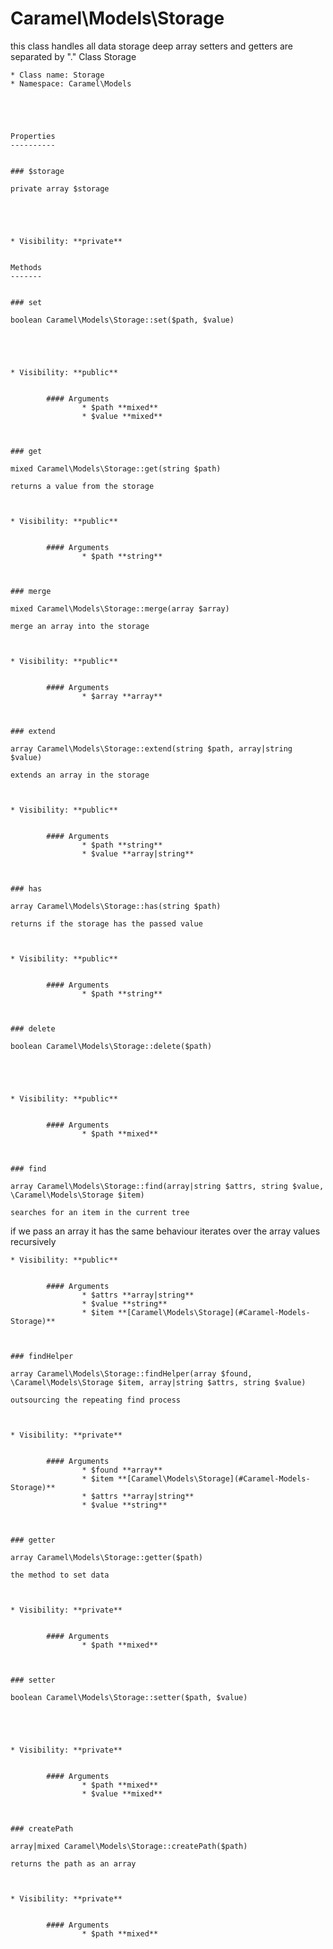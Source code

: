 Caramel\Models\Storage
===============

this class handles all data storage
deep array setters and getters are separated by &quot;.&quot;
Class Storage




    * Class name: Storage
    * Namespace: Caramel\Models
                




    Properties
    ----------


    ### $storage

    private array $storage

    



    * Visibility: **private**
            

    Methods
    -------


    ### set

    boolean Caramel\Models\Storage::set($path, $value)

    



    * Visibility: **public**
                

            #### Arguments
                    * $path **mixed**
                    * $value **mixed**
        
    

    ### get

    mixed Caramel\Models\Storage::get(string $path)

    returns a value from the storage



    * Visibility: **public**
                

            #### Arguments
                    * $path **string**
        
    

    ### merge

    mixed Caramel\Models\Storage::merge(array $array)

    merge an array into the storage



    * Visibility: **public**
                

            #### Arguments
                    * $array **array**
        
    

    ### extend

    array Caramel\Models\Storage::extend(string $path, array|string $value)

    extends an array in the storage



    * Visibility: **public**
                

            #### Arguments
                    * $path **string**
                    * $value **array|string**
        
    

    ### has

    array Caramel\Models\Storage::has(string $path)

    returns if the storage has the passed value



    * Visibility: **public**
                

            #### Arguments
                    * $path **string**
        
    

    ### delete

    boolean Caramel\Models\Storage::delete($path)

    



    * Visibility: **public**
                

            #### Arguments
                    * $path **mixed**
        
    

    ### find

    array Caramel\Models\Storage::find(array|string $attrs, string $value, \Caramel\Models\Storage $item)

    searches for an item in the current tree
if we pass an array it has the same behaviour
iterates over the array values recursively



    * Visibility: **public**
                

            #### Arguments
                    * $attrs **array|string**
                    * $value **string**
                    * $item **[Caramel\Models\Storage](#Caramel-Models-Storage)**
        
    

    ### findHelper

    array Caramel\Models\Storage::findHelper(array $found, \Caramel\Models\Storage $item, array|string $attrs, string $value)

    outsourcing the repeating find process



    * Visibility: **private**
                

            #### Arguments
                    * $found **array**
                    * $item **[Caramel\Models\Storage](#Caramel-Models-Storage)**
                    * $attrs **array|string**
                    * $value **string**
        
    

    ### getter

    array Caramel\Models\Storage::getter($path)

    the method to set data



    * Visibility: **private**
                

            #### Arguments
                    * $path **mixed**
        
    

    ### setter

    boolean Caramel\Models\Storage::setter($path, $value)

    



    * Visibility: **private**
                

            #### Arguments
                    * $path **mixed**
                    * $value **mixed**
        
    

    ### createPath

    array|mixed Caramel\Models\Storage::createPath($path)

    returns the path as an array



    * Visibility: **private**
                

            #### Arguments
                    * $path **mixed**
        
    
